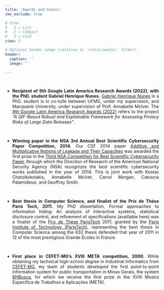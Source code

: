 ```yaml
---
title: 'Awards and honors'
cms_exclude: true

# View.
#   1 = List
#   2 = Compact
#   3 = Card
view: 2

# Optional header image (relative to `static/media/` folder).
header:
  caption: ''
  image: ''

---
```


<div style="text-align: justify"> 

  </br>

- **Recipient of 9th Google Latin America Research Awards (2022), with the PhD. student Gabriel Henrique Nunes.**
  [Gabriel Henrique Nunes](https://nunesgh.com/en/) is a PhD. student is in co-tulle between UFMG, under my supervision, and Macquarie University, under supervision of Prof. Annabelle McIver. The [9th Google Latin America Research Awards (2022)](https://blog.google/intl/pt-br/novidades/iniciativas/conheca-os-vencedores-do-premio-lara-2021-o-programa-de-bolsas-de-pesquisa-do-google/) refers to the project  *“A QIF-Based Robust and Explainable Framework for Assessing Privacy Risks of Large Data Releases”*.

  </br>

- **Winning paper in the NSA 3rd Annual Best Scientific Cybersecurity Paper Competition, 2014.**
  Our CSF 2014 paper [Additive and Multiplicative Notions of Leakage and Their Capacities](https://ieeexplore.ieee.org/document/6957119) was awarded the first prize in the [Third NSA Competition for Best Scientific Cybersecurity Paper](https://www.nsa.gov/Press-Room/Press-Releases-Statements/Press-Release-View/Article/1628902/nsa-announces-winner-of-annual-cybersecurity-research-paper-competition/), through which the Direction of Research of the American National Security Agency (NSA) recognizes the best scientific cybersecurity works published in the year of 2014. This is joint work with Kostas Chatzikokolakis, Annabelle McIver, Carrol Morgan, Catuscia Palamidessi, and Geoffrey Smith.

  </br>

- **Best thesis in Computer Science, and finalist of the Prix de Thèse Paris Tech, 2011.**
  My PhD dissertation, Formal approaches to information hiding: An analysis of interactive systems, statistical disclosure control, and refinement of specifications (availlable here) was a finalist of the [Prix de Thèse ParisTech](https://www.espci.psl.eu/?page=article-print&id_article=4022) 2011, granted by the [Paris Institute of Technology (ParisTech)](https://paristech.fr/), representing the best thesis in Computer Science among the 632 thesis defended that year of 2011 in 12 of the most prestigious Grande Écoles in France.

  </br>

- **First place in CEFET-MG’s XVIII META competition, 2000.**
  While obtaining my technical high-school degree in Industrial Informatics from [CEFET-MG](http://www.cefetmg.br/), my team of students developed the first point-to-point information system for public transportation in Minas Gerais, the system [BHBusca](bhbusca), for which we receive the first prize in the XVIII Mostra Específica de Trabalhos e Aplicações (META). 

</div>